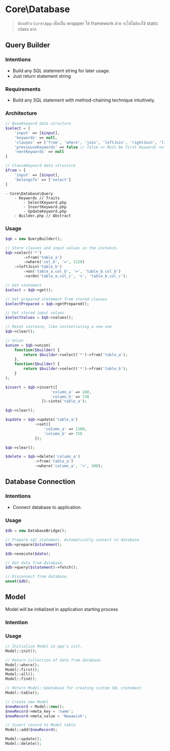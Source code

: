 # Core\Database

> ต้องสร้าง `Core\App` เพื่อเป็น wrapper ให้ framework ด้วย จะได้ไม่ต้องใช้ static class มาก

## Query Builder
### Intentions
- Build any SQL statement string for later usage.
- Just return statement string

### Requirements
- Build any SQL statement with method-chaining technique intuitively.

### Architecture
```php
// BaseKeyword data structure
$select = [
    'input' => [$input],
    'keywords' => null,
    'clauses' => ['from', 'where', 'join', 'leftJoin', 'rightJoin', 'limit', 'orderBy', 'groupBy'],
    'previouseKeywords' => false // false => Must be first keyword; null => whatever!; [] => array of previous keywords
    'nextKeywords' => null
]

// ClauseKeyword data structure
$from = [
    'input' => [$input],
    'belongsTo' => ['select']
]
```

```
- Core\Database\Query
    - Keywords // Traits
        - SelectKeyword.php
        - InsertKeyword.php
        - UpdateKeyword.php
    - Builder.php // Abstract
```


### Usage
```php
$qb = new QueryBuilder();

// Store clauses and input values in the instance.
$qb->select('*')
        ->from('table_a')
        ->where('col_b', '=', 1220)
    ->leftJoin('table_b')
        ->on('table_a.col_b', '=', 'table_b.col_b')
        ->orOn('table_a.col_c', '<', 'table_b.col_c');

// Get statement
$select = $qb->get();

// Get prepared statement from stored clauses
$selectPrepared = $qb->getPrepared();

// Get stored input values
$selectValues = $qb->values();

// Reset instance, like instantiating a new one
$qb->clear();

// Union
$union = $qb->union(
    function($builder) {
        return $builder->select('*')->from('table_a');
    },
    function($builder) {
        return $builder->select('*')->from('table_b');
    }
);

$insert = $qb->insert([
                    'column_a' => 240, 
                    'column_b' => 730
                ])->into('table_a');

$qb->clear();

$update = $qb->update('table_a')
             ->set([
                 'column_a' => 1100,
                 'column_b' => 720
             ]);

$qb->clear();

$delete = $qb->delete('column_a')
             ->from('table_a')
             ->where('column_a', '>', 300);
```

## Database Connection
### Intentions
- Connect database to application.

### Usage
```php
$db = new DatabaseBridge();

// Prepare sql statement. Automatically connect to database.
$db->prepare($statement);

$db->execute($data);

// Get data from database.
$db->query($statement)->fetch();

// Disconnect from database.
unset($db);
```

## Model
Model will be initialized in application starting process

### Intention


### Usage
```php
// Initialize Model in app's init.
Model::init();

// Return Collection of data from database.
Model::where();
Model::first();
Model::all();
Model::find();

// Return Model::$database for creating custom SQL statement
Model::table();

// Create new Model
$newRecord = Model::new();
$newRecord->meta_key = 'name';
$newRecord->meta_value = 'Nawawish';

// Insert record to Model table
Model::add($newRecord);

Model::update();
Model::delete();
```
